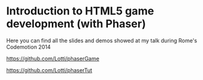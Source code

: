 Introduction to HTML5 game development (with Phaser)
==============

Here you can find all the slides and demos showed at my talk during Rome's Codemotion 2014

https://github.com/Lotti/phaserGame

https://github.com/Lotti/phaserTut
